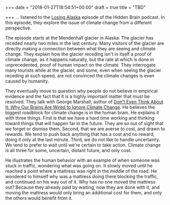 +++
date = "2018-01-27T18:54:51+00:00"
draft = true
title = "TBD"

+++
... listened to the [Losing Alaska](https://www.npr.org/2016/04/18/474685770/why-our-brains-werent-made-to-deal-with-climate-change) episode of the Hidden Brain podcast. In this episode, they explore the issue of climate change from a different perspective.

The episode starts at the Mendenhall glacier in Alaska. The glacier has receded nearly two miles in the last century. Many visitors of the glacier are directly making a connection between what they are seeing and climate change. They explain how the glacier receding isn't in itself a proof of climate change, as it happens naturally, but the rate at which is done in unprecedented, proof of human impact on the climate. They interrogate many tourists while at the glacier, and some, even when seeing the glacier receding at such speed, are not convinced the climate changes is even caused by humanity.

They eventually move to question why people do not believe in empirical evidence and the fact that it is a highly important matter that must be resolved. They talk with George Marshall, author of [Don't Even Think About It: Why Our Brains Are Wired to Ignore Climate Change](https://www.amazon.ca/Dont-Even-Think-About-Climate/dp/1620401339). He believes the biggest roadblock for climate change is in the human brain. He explains it with three things. First is that we have a hard time working and thinking toward things that will happen far in the future. They are so out of sight that we forget or dismiss them. Second, that we are averse to cost, and drawn to rewards. We tend to push back anything that has a cost and no reward, doing it only at the last minute. Third, we do not like to handle uncertainty. We tend to prefer to wait until we're certain to take action. Climate change is all three for some, uncertain, distant future, and only cost.

He illustrates the human behavior with an example of when someone was stuck in traffic, wondering what was going on. It slowly moved until he reached a point where a mattress was right in the middle of the road. He wondered to himself why was a mattress doing there blocking the traffic, and continued on his way out of it. Why has no one moved the mattress out? Because they already paid by waiting, now they are done with it, and moving the mattress would only bring an additional cost for them, and only the others would benefit from it.